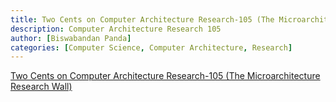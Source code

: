 ```yaml
---
title: Two Cents on Computer Architecture Research-105 (The Microarchitecture Research Wall)
description: Computer Architecture Research 105 
author: [Biswabandan Panda]
categories: [Computer Science, Computer Architecture, Research]
---
```


[Two Cents on Computer Architecture Research-105 (The Microarchitecture Research Wall)](https://biswabandan.medium.com/computer-architecture-research-105-the-microarchitecture-research-wall-caecd33a4d16)
